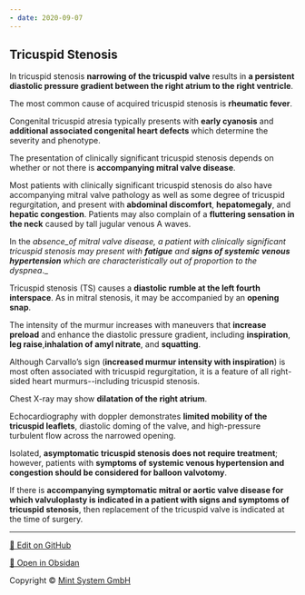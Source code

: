 ```yaml
---
- date: 2020-09-07
---
```


## Tricuspid Stenosis

In tricuspid stenosis **narrowing of the tricuspid valve** results in **a persistent diastolic pressure gradient between the right atrium to the right ventricle**.

The most common cause of acquired tricuspid stenosis is **rheumatic fever**.

Congenital tricuspid atresia typically presents with **early cyanosis** and **additional associated congenital heart defects** which determine the severity and phenotype.

The presentation of clinically significant tricuspid stenosis depends on whether or not there is **accompanying mitral valve disease**.

Most patients with clinically significant tricuspid stenosis do also have accompanying mitral valve pathology as well as some degree of tricuspid regurgitation, and present with **abdominal discomfort**, **hepatomegaly**, and **hepatic congestion**. Patients may also complain of a **fluttering sensation in the neck** caused by tall jugular venous A waves.

In the _absence_of mitral valve disease, a patient with clinically significant tricuspid stenosis may present with **fatigue** and **signs of systemic venous hypertension** which are _characteristically out of proportion to the dyspnea__._

Tricuspid stenosis (TS) causes a **diastolic rumble at the left fourth interspace**. As in mitral stenosis, it may be accompanied by an **opening snap**.

The intensity of the murmur increases with maneuvers that **increase preload** and enhance the diastolic pressure gradient, including **inspiration**, **leg raise**,**inhalation of amyl nitrate**, and **squatting**.

Although Carvallo’s sign (**increased murmur intensity with inspiration**) is most often associated with tricuspid regurgitation, it is a feature of all right-sided heart murmurs--including tricuspid stenosis.

Chest X-ray may show **dilatation of the right atrium**.

Echocardiography with doppler demonstrates **limited mobility of the tricuspid leaflets**, diastolic doming of the valve, and high-pressure turbulent flow across the narrowed opening.

Isolated, **asymptomatic tricuspid stenosis does not require treatment**; however, patients with **symptoms of systemic venous hypertension and congestion should be considered for balloon valvotomy**.

If there is **accompanying symptomatic mitral or aortic valve disease for which valvuloplasty is indicated in a patient with signs and symptoms of tricuspid stenosis**, then replacement of the tricuspid valve is indicated at the time of surgery.


<hr>

[📝 Edit on GitHub](https://github.com/Mint-System/Knowledge/blob/master/tricuspid%20stenosis.md)

[📂 Open in Obsidan](obsidian://open?vault=Knowledge%20Mint%20System&file=tricuspid%20stenosis.md ':target=_self')

<footer>Copyright © <a href="https://www.mint-system.ch/">Mint System GmbH</a></footer>